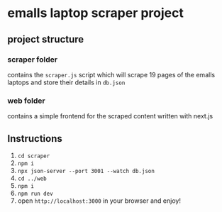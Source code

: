 # emalls laptop scraper project

## project structure

### scraper folder

contains the `scraper.js` script which will scrape 19 pages of the emalls laptops and store their details in `db.json`

### web folder

contains a simple frontend for the scraped content written with next.js

## Instructions

1. `cd scraper`
2. `npm i`
3. `npx json-server --port 3001 --watch db.json`
4. `cd ../web`
5. `npm i`
6. `npm run dev`
7. open `http://localhost:3000` in your browser and enjoy!

